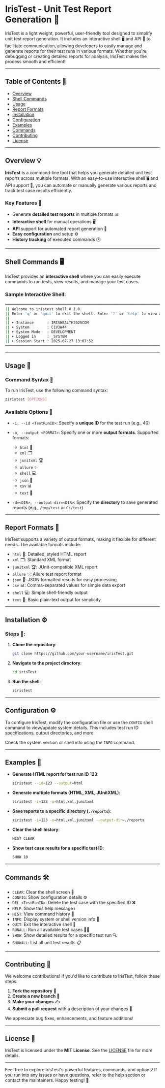 # IrisTest - Unit Test Report Generation 🚀

IrisTest is a light weight, powerful, user-friendly tool designed to simplify unit test report generation. It includes an interactive shell 🖥️ and API 🔌 to facilitate communication, allowing developers to easily manage and generate reports for their test runs in various formats. Whether you're debugging or creating detailed reports for analysis, IrisTest makes the process smooth and efficient!

---

## Table of Contents 📝

* [Overview](#overview)
* [Shell Commands](#shell-commands)
* [Usage](#usage)
* [Report Formats](#report-formats)
* [Installation](#installation)
* [Configuration](#configuration)
* [Examples](#examples)
* [Commands](#commands)
* [Contributing](#contributing)
* [License](#license)

---

## Overview 💡

**IrisTest** is a command-line tool that helps you generate detailed unit test reports across multiple formats. With an easy-to-use interactive shell 🖥️ and API support 🔧, you can automate or manually generate various reports and track test case results efficiently.

### Key Features 🌟

* Generate **detailed test reports** in multiple formats 📊
* **Interactive shell** for manual operations 🖥️
* **API** support for automated report generation 🔌
* **Easy configuration** and setup ⚙️
* **History tracking** of executed commands 🕒

---

## Shell Commands 🖥️

IrisTest provides an **interactive shell** where you can easily execute commands to run tests, view results, and manage your test cases.

### Sample Interactive Shell:

```bash
═══════════════════════════════════════════════════════════════════════════════════════════
|| Welcome to iristest shell 0.1.0                                                        ||
|| Enter 'q' or 'quit' to exit the shell. Enter '?' or 'help' to view available commands  ||
||                                                                                        ||
|| ➤ Instance      : IRISHEALTH2025COM                                                    ||
|| ➤ System        : C1V3W44                                                              ||
|| ➤ System Mode   : DEVELOPMENT                                                          ||
|| ➤ Logged in     : _SYSTEM                                                              ||
|| ➤ Session Start : 2025-07-27 13:07:52                                                  ||
═══════════════════════════════════════════════════════════════════════════════════════════
```

---

## Usage 🎯

### Command Syntax 🔧

To run IrisTest, use the following command syntax:

```bash
ziristest [OPTIONS]
```

### Available Options 🎨

* `-i, --id <TestRunID>`: Specify a **unique ID** for the test run (e.g., 40)
* `-o, --output <FORMAT>`: Specify one or more **output formats**. Supported formats:

  * `html` 📄
  * `xml` 🗂️
  * `junitxml` 🏆
  * `allure` ✨
  * `shell` 💻
  * `json` 🧮
  * `csv` 📊
  * `text` 📜
* `-d=<DIR>, --output-dir=<DIR>`: Specify the **directory** to save generated reports (e.g., `/tmp/test` or `C:/test`)

---

## Report Formats 📑

IrisTest supports a variety of output formats, making it flexible for different needs. The available formats include:

* `html` 📄: Detailed, styled HTML report
* `xml` 🗂️: Standard XML format
* `junitxml` 🏆: JUnit-compatible XML report
* `allure` ✨: Allure test report format
* `json` 🧮: JSON formatted results for easy processing
* `csv` 📊: Comma-separated values for simple data export
* `shell` 💻: Simple shell-friendly output
* `text` 📜: Basic plain-text output for simplicity

---

## Installation ⚙️


### Steps 🔄:

1. **Clone the repository**:

   ```bash
   git clone https://github.com/your-username/irisTest.git
   ```

2. **Navigate to the project directory**:

   ```bash
   cd irisTest
   ```

2. **Run the shell**:

   ```bash
   ziristest
   ```

---

## Configuration ⚙️

To configure IrisTest, modify the configuration file or use the `CONFIG` shell command to view/update system details. This includes test run ID specifications, output directories, and more.

Check the system version or shell info using the `INFO` command.

---

## Examples 📌

* **Generate HTML report for test run ID 123**:

  ```bash
  ziristest --id=123 --output=html
  ```

* **Generate multiple formats (HTML, XML, JUnitXML)**:

  ```bash
  ziristest -i=123 -o=html,xml,junitxml
  ```

* **Save reports to a specific directory (`./reports`)**:

  ```bash
  ziristest -i=123 -o=html,xml,junitxml --output-dir=./reports
  ```

* **Clear the shell history**:

  ```bash
  HIST CLEAR
  ```

* **Show test case results for a specific test ID**:

  ```bash
  SHOW 10
  ```

---

## Commands 🛠️

* `CLEAR`: Clear the shell screen 🧹
* `CONFIG`: Show configuration details ⚙️
* `DEL <TestRunID>`: Delete the test case with the specified ID ❌
* `HELP`: Show this help message ℹ️
* `HIST`: View command history 📜
* `INFO`: Display system or shell version info 📅
* `QUIT`: Exit the interactive shell 🚪
* `RUNALL`: Run all available test cases 🏃‍♂️
* `SHOW`: Show detailed results for a specific test run 🔍
* `SHOWALL`: List all unit test results 📋

---

## Contributing 🤝

We welcome contributions! If you'd like to contribute to IrisTest, follow these steps:

1. **Fork the repository** 🍴
2. **Create a new branch** 🌿
3. **Make your changes** ✍️
4. **Submit a pull request** with a description of your changes 🔄

We appreciate bug fixes, enhancements, and feature additions!

---

## License 📜

IrisTest is licensed under the **MIT License**. See the [LICENSE](LICENSE) file for more details.

---

Feel free to explore IrisTest's powerful features, commands, and options! If you run into any issues or have questions, refer to the help section or contact the maintainers. Happy testing! 🚀
